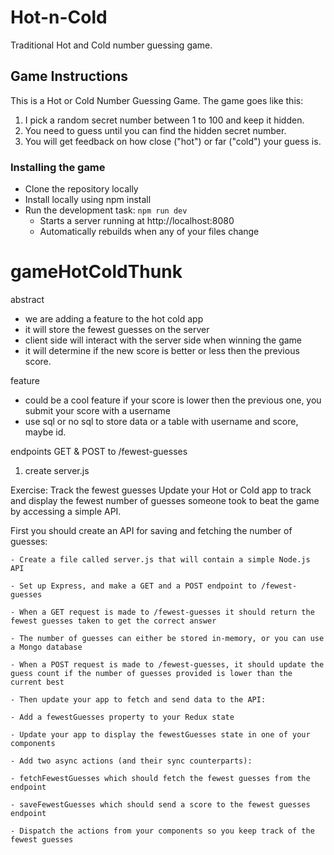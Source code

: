 # Hot-n-Cold

Traditional Hot and Cold number guessing game.

## 	Game Instructions
This is a Hot or Cold Number Guessing Game. The game goes like this:
1. I pick a random secret number between 1 to 100 and keep it hidden.
2. You need to guess until you can find the hidden secret number.
3. You will get feedback on how close ("hot") or far ("cold") your guess is.


### Installing the game

* Clone the repository locally
* Install locally using npm install
* Run the development task: `npm run dev`
    * Starts a server running at http://localhost:8080
    * Automatically rebuilds when any of your files change
# gameHotColdThunk


abstract
  - we are adding a feature to the hot cold app
  - it will store the fewest guesses on the server
  - client side will interact with the server side when winning the game
  - it will determine if the new score is better or less then the previous score.

feature
  - could be a cool feature if your score is lower then the previous one, you submit your score with a username
  - use sql or no sql to store data or a table with username and score, maybe id. 


endpoints
  GET & POST to
  /fewest-guesses

  1. create server.js


Exercise: Track the fewest guesses
Update your Hot or Cold app to track and display the fewest number of guesses someone took to beat the game by accessing a simple API.

First you should create an API for saving and fetching the number of guesses:

	- Create a file called server.js that will contain a simple Node.js API

	- Set up Express, and make a GET and a POST endpoint to /fewest-guesses

	- When a GET request is made to /fewest-guesses it should return the fewest guesses taken to get the correct answer

	- The number of guesses can either be stored in-memory, or you can use a Mongo database

	- When a POST request is made to /fewest-guesses, it should update the guess count if the number of guesses provided is lower than the current best

	- Then update your app to fetch and send data to the API:

	- Add a fewestGuesses property to your Redux state

	- Update your app to display the fewestGuesses state in one of your components

	- Add two async actions (and their sync counterparts):

	- fetchFewestGuesses which should fetch the fewest guesses from the endpoint
	
	- saveFewestGuesses which should send a score to the fewest guesses endpoint

	- Dispatch the actions from your components so you keep track of the fewest guesses